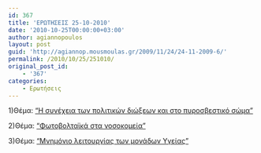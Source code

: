 ```yaml
---
id: 367
title: 'ΕΡΩΤΗΣΕΙΣ 25-10-2010'
date: '2010-10-25T00:00:00+03:00'
author: agiannopoulos
layout: post
guid: 'http://agiannop.mousmoulas.gr/2009/11/24/24-11-2009-6/'
permalink: /2010/10/25/251010/
original_post_id:
    - '367'
categories:
    - Ερωτήσεις
---
```


1)Θέμα: [“Η συνέχεια των πολιτικών διώξεων και στο πυροσβεστικό σώμα”](http://localhost:8000/wp-content/uploads/2009/11/251010_emak_lamias.pdf)

2)Θέμα: [“Φωτοβολταϊκά στα νοσοκομεία”](http://localhost:8000/wp-content/uploads/2009/11/251010_fotovoltaika_nosok.pdf)

3)Θέμα: [“Μνημόνιο λειτουργίας των μονάδων Υγείας”](http://localhost:8000/wp-content/uploads/2009/11/251010_mnimonio_leitoyrgias.pdf)
